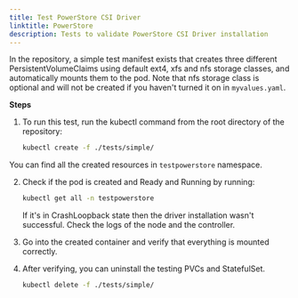 ```yaml
---
title: Test PowerStore CSI Driver
linktitle: PowerStore
description: Tests to validate PowerStore CSI Driver installation
---
```


In the repository, a simple test manifest exists that creates three different PersistentVolumeClaims using default ext4, xfs and nfs
storage classes, and automatically mounts them to the pod. Note that nfs storage class is optional and will not be created if you haven't turned it on in `myvalues.yaml`.

**Steps**

1. To run this test, run the kubectl command from the root directory of the repository:
   ```bash
   kubectl create -f ./tests/simple/
   ```
You can find all the created resources in `testpowerstore` namespace.

2. Check if the pod is created and Ready and Running by running:
   ```bash
   kubectl get all -n testpowerstore
   ```
   If it's in CrashLoopback state then the driver installation wasn't successful. Check the logs of the node and the controller.

3. Go into the created container and verify that everything is mounted correctly.

4. After verifying, you can uninstall the testing PVCs and StatefulSet.
   ```bash
   kubectl delete -f ./tests/simple/
   ```
